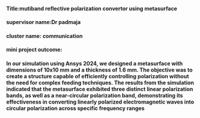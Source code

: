 #### **Title:mutiband reflective polarization convertor using metasurface** 
#### **supervisor name:Dr padmaja**
#### **cluster name: communication**
#### **mini project outcome:**
#### **In our simulation using Ansys 2024, we designed a metasurface with dimensions of 10x10 mm and a thickness of 1.6 mm. The objective was to create a structure capable of efficiently controlling polarization without the need for complex feeding techniques. The results from the simulation indicated that the metasurface exhibited three distinct linear polarization bands, as well as a near-circular polarization band, demonstrating its effectiveness in converting linearly polarized electromagnetic waves into circular polarization across specific frequency ranges**



